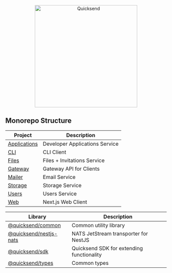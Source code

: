 <p align="center">
  <a href="https://github.com/quicksend" target="blank">
    <img src="https://raw.githubusercontent.com/quicksend/frontend/master/src/assets/logo/vector/default-monochrome.svg" width="320" alt="Quicksend" />
  </a>
</p>
  
## Monorepo Structure

| Project                           | Description                    |
| --------------------------------- | ------------------------------ |
| [Applications](apps/applications) | Developer Applications Service |
| [CLI](apps/cli)                   | CLI Client                     |
| [Files](apps/files)               | Files + Invitations Service    |
| [Gateway](apps/gateway)           | Gateway API for Clients        |
| [Mailer](apps/mailer)             | Email Service                  |
| [Storage](apps/storage)           | Storage Service                |
| [Users](apps/users)               | Users Service                  |
| [Web](apps/web)                   | Next.js Web Client             |

| Library                                    | Description                               |
| ------------------------------------------ | ----------------------------------------- |
| [@quicksend/common](libs/common)           | Common utility library                    |
| [@quicksend/nestjs-nats](libs/nestjs-nats) | NATS JetStream transporter for NestJS     |
| [@quicksend/sdk](libs/sdk)                 | Quicksend SDK for extending functionality |
| [@quicksend/types](libs/types)             | Common types                              |
